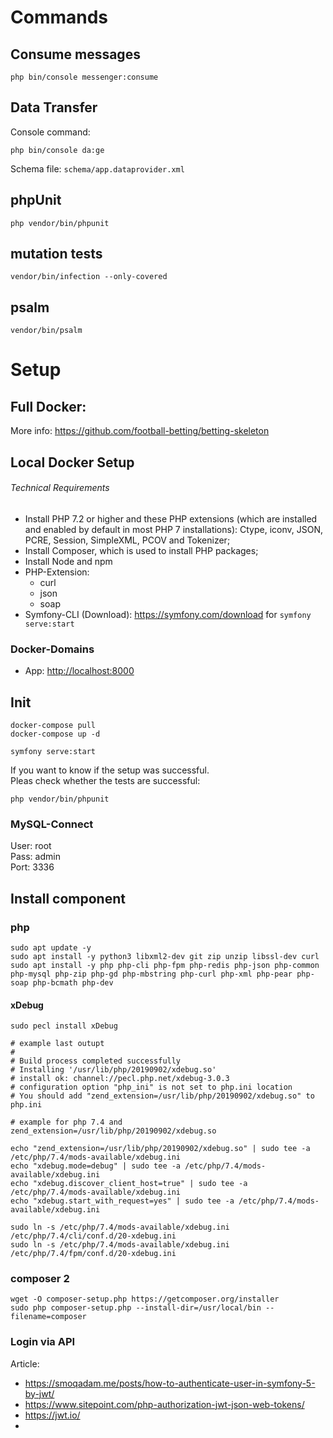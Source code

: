 # Commands


## Consume messages

```
php bin/console messenger:consume
```


## Data Transfer 

Console command:
```
php bin/console da:ge
```

Schema file: `schema/app.dataprovider.xml`

## phpUnit

```
php vendor/bin/phpunit
```

## mutation tests

```
vendor/bin/infection --only-covered
```

## psalm

```
vendor/bin/psalm
```

# Setup


## Full Docker: 

More info: <https://github.com/football-betting/betting-skeleton>

## Local Docker Setup

###### Technical Requirements

* Install PHP 7.2 or higher and these PHP extensions (which are installed and enabled by default in most PHP 7 installations): Ctype, iconv, JSON, PCRE, Session, SimpleXML, PCOV and Tokenizer;
* Install Composer, which is used to install PHP packages;
* Install Node and npm
* PHP-Extension:
    * curl
    * json
    * soap
* Symfony-CLI (Download): <https://symfony.com/download> for `symfony serve:start`

### Docker-Domains

* App: <http://localhost:8000>

## Init

```
docker-compose pull
docker-compose up -d

symfony serve:start
```

If you want to know if the setup was successful.  
Pleas check whether the tests are successful:
```
php vendor/bin/phpunit
```


### MySQL-Connect

User: root  
Pass: admin  
Port: 3336

## Install component


### php
```shell
sudo apt update -y 
sudo apt install -y python3 libxml2-dev git zip unzip libssl-dev curl
sudo apt install -y php php-cli php-fpm php-redis php-json php-common php-mysql php-zip php-gd php-mbstring php-curl php-xml php-pear php-soap php-bcmath php-dev
```

#### xDebug

```shell
sudo pecl install xDebug

# example last outupt
#
# Build process completed successfully
# Installing '/usr/lib/php/20190902/xdebug.so'
# install ok: channel://pecl.php.net/xdebug-3.0.3
# configuration option "php_ini" is not set to php.ini location
# You should add "zend_extension=/usr/lib/php/20190902/xdebug.so" to php.ini
```

```
# example for php 7.4 and zend_extension=/usr/lib/php/20190902/xdebug.so

echo "zend_extension=/usr/lib/php/20190902/xdebug.so" | sudo tee -a /etc/php/7.4/mods-available/xdebug.ini
echo "xdebug.mode=debug" | sudo tee -a /etc/php/7.4/mods-available/xdebug.ini
echo "xdebug.discover_client_host=true" | sudo tee -a /etc/php/7.4/mods-available/xdebug.ini
echo "xdebug.start_with_request=yes" | sudo tee -a /etc/php/7.4/mods-available/xdebug.ini

sudo ln -s /etc/php/7.4/mods-available/xdebug.ini /etc/php/7.4/cli/conf.d/20-xdebug.ini
sudo ln -s /etc/php/7.4/mods-available/xdebug.ini /etc/php/7.4/fpm/conf.d/20-xdebug.ini
```


### composer 2

```shell
wget -O composer-setup.php https://getcomposer.org/installer
sudo php composer-setup.php --install-dir=/usr/local/bin --filename=composer
```


### Login via API 

Article: 
- <https://smoqadam.me/posts/how-to-authenticate-user-in-symfony-5-by-jwt/>
- <https://www.sitepoint.com/php-authorization-jwt-json-web-tokens/>
- <https://jwt.io/>
- 

